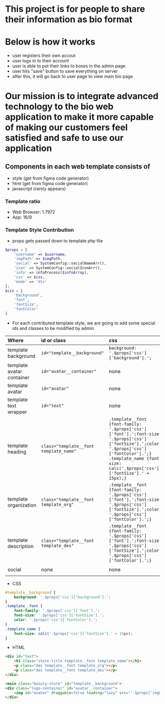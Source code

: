 # This project is for people to share their information as bio format

# Below is how it works
- user registers their own accout
- user logs in to their account
- user is able to put their links to boxes in the admin page
- user hits "save" button to save everything on server
- after this, it will go back to user page to view main bio page

# Our mission is to integrate advanced technology to the bio web application to make it more capable of making our customers feel satisfied and safe to use our application

## Components in each web template consists of
- style (get from figma code generator)
- html (get from figma code generator)
- javascript (rarely appears)

### Template ratio
- Web Browser: 1.7972
- App: 16/9

### Template Style Contribution
- props gets passed down to template php file
```php
$props = [
    'username' => $username,
    'imgPath' => $imgPath,
    'social' => SystemConfig::socialNameArr(),
    'icon' => SystemConfig::socialIconArr(),
    'info' => infoProcess($infoArray),
    'css' => $css,
    'mode' => 'div'
];
$css = [
    'background',
    'font',
    'fontSize',
    'fontColor'
]
```

- For each contributed template style, we are going to add some special ids and classes to be modified by admin

|Where|id or class|css|php|
|:----|:----------|:--|:--|
|template background|`id="template__background"`|`background: '.$props['css']['background'].';`|none|
|template avatar container|`id="avatar__container"`|none|none|
|template avatar|`id="avatar"`|none|none|
|template text wrapper|`id="text"`|none|none|
|template heading|`class="template__font template_name"`|`.template__font {font-family: '.$props['css']['font'].';font-size: '.$props['css']['fontSize'].';color: '.$props['css']['fontColor'].';} .template_name {font-size: calc('.$props['css']['fontSize'].' + 15px);}`|none|
|template organization|`class="template__font template_org"`|`.template__font {font-family: '.$props['css']['font'].';font-size: '.$props['css']['fontSize'].';color: '.$props['css']['fontColor'].';}`|none|
|template description|`class="template__font template_des"`|`.template__font {font-family: '.$props['css']['font'].';font-size: '.$props['css']['fontSize'].';color: '.$props['css']['fontColor'].';}`|none|
|social|none|none|`socialMediaIcon($props)->render()`|

- CSS
``` css
#template__background {
    background: '.$props['css']['background'].';
}
.template__font {
    font-family: '.$props['css']['font'].';
    font-size: '.$props['css']['fontSize'].';
    color: '.$props['css']['fontColor'].';
}
.template_name {
    font-size: calc('.$props['css']['fontSize'].' + 15px);
}
```
- HTML
```html
<div id="text">
    <h1 class="store-title template__font template_name"></h1>
    <p class="des template__font template_org"></p>
    <p class="des template__font template_des"></p>
</div>

<main class="beauty-store" id="template__background">
<div class="logo-container" id="avatar__container">
    <img id="avatar" draggable=false loading="lazy" src="'.$props['imgPath'].'" class="logo" alt="Beauty store logo" />
</div>
```